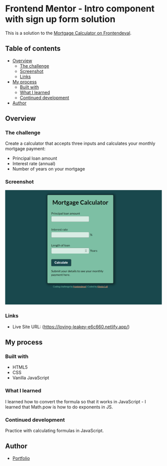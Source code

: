 # Frontend Mentor - Intro component with sign up form solution

This is a solution to the [Mortgage Calculator on Frontendeval](https://frontendeval.com/questions/mortgage-calculator).

## Table of contents

- [Overview](#overview)
  - [The challenge](#the-challenge)
  - [Screenshot](#screenshot)
  - [Links](#links)
- [My process](#my-process)
  - [Built with](#built-with)
  - [What I learned](#what-i-learned)
  - [Continued development](#continued-development)
- [Author](#author)

## Overview

### The challenge

Create a calculator that accepts three inputs and calculates your monthly mortgage payment:

- Principal loan amount
- Interest rate (annual)
- Number of years on your mortgage

### Screenshot

![](/screenshot.jpg)

### Links

- Live Site URL: (https://loving-leakey-e6c660.netlify.app/)

## My process

### Built with

- HTML5
- CSS
- Vanilla JavaScript

### What I learned

I learned how to convert the formula so that it works in JavaScript - I learned that Math.pow is how to do exponents in JS.

### Continued development

Practice with calculating formulas in JavaScript.

## Author

- [Portfolio](https://klesdev.com)
